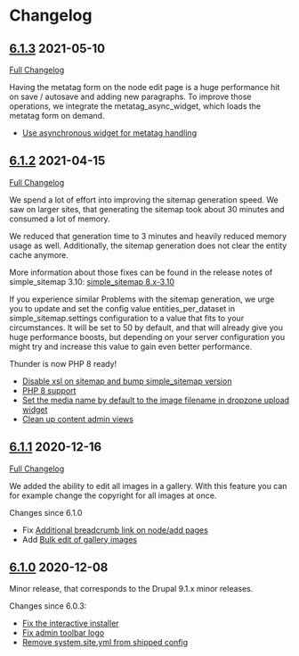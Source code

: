 # Changelog

## [6.1.3](https://github.com/thunder/thunder-distribution/tree/6.1.2) 2021-05-10
[Full Changelog](https://github.com/thunder/thunder-distribution/compare/6.1.2...6.1.3)

Having the metatag form on the node edit page is a huge performance hit on save / autosave and adding new paragraphs.
To improve those operations, we integrate the metatag_async_widget, which loads the metatag form on demand.

- [Use asynchronous widget for metatag handling](https://www.drupal.org/node/3208355)

## [6.1.2](https://github.com/thunder/thunder-distribution/tree/6.1.2) 2021-04-15
[Full Changelog](https://github.com/thunder/thunder-distribution/compare/6.1.1...6.1.2)

We spend a lot of effort into improving the sitemap generation speed. We saw on larger sites, that generating the sitemap
took about 30 minutes and consumed a lot of memory.

We reduced that generation time to 3 minutes and heavily reduced memory usage as well. Additionally, the sitemap
generation does not clear the entity cache anymore.

More information about those fixes can be found in the release notes of simple_sitemap 3.10:
[simple_sitemap 8.x-3.10](https://www.drupal.org/project/simple_sitemap/releases/8.x-3.10)

If you experience similar Problems with the sitemap generation, we urge you to update and set the config value entities_per_dataset
in simple_sitemap.settings configuration to a value that fits to your circumstances. It will be set to 50 by default,
and that will already give you huge performance boosts, but depending on your server configuration you might try and
increase this value to gain even better performance.

Thunder is now PHP 8 ready!

- [Disable xsl on sitemap and bump simple_sitemap version](https://www.drupal.org/node/3208377)
- [PHP 8 support](https://www.drupal.org/node/3202526)
- [Set the media name by default to the image filename in dropzone upload widget](https://www.drupal.org/node/3200971)
- [Clean up content admin views](https://www.drupal.org/node/3185134)

## [6.1.1](https://github.com/thunder/thunder-distribution/tree/6.1.1) 2020-12-16
[Full Changelog](https://github.com/thunder/thunder-distribution/compare/6.1.0...6.1.1)

We added the ability to edit all images in a gallery. With this feature you can for example change the copyright for all images at once.

Changes since 6.1.0

- Fix [Additional breadcrumb link on node/add pages](https://www.drupal.org/node/3180882)
- Add [Bulk edit of gallery images](https://www.drupal.org/node/3187607)

## [6.1.0](https://github.com/thunder/thunder-distribution/tree/6.1.0) 2020-12-08

Minor release, that corresponds to the Drupal 9.1.x minor releases.

Changes since 6.0.3:

- [Fix the interactive installer](https://www.drupal.org/node/3181696)
- [Fix admin toolbar logo](https://www.drupal.org/node/3176562)
- [Remove system.site.yml from shipped config](https://www.drupal.org/node/3176823)
